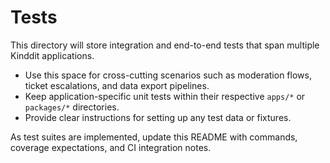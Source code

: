 # Tests

This directory will store integration and end-to-end tests that span multiple Kinddit applications.

* Use this space for cross-cutting scenarios such as moderation flows, ticket escalations, and data export pipelines.
* Keep application-specific unit tests within their respective `apps/*` or `packages/*` directories.
* Provide clear instructions for setting up any test data or fixtures.

As test suites are implemented, update this README with commands, coverage expectations, and CI integration notes.
